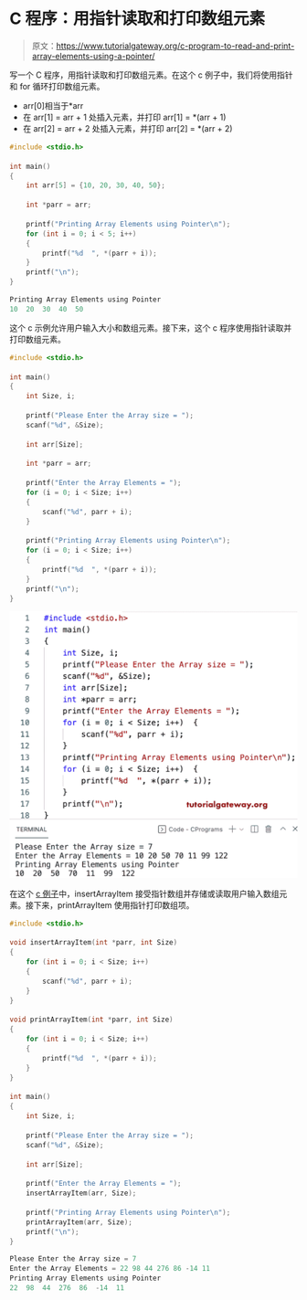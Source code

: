 # C 程序：用指针读取和打印数组元素

> 原文：<https://www.tutorialgateway.org/c-program-to-read-and-print-array-elements-using-a-pointer/>

写一个 C 程序，用指针读取和打印数组元素。在这个 c 例子中，我们将使用指针和 for 循环打印数组元素。

*   arr[0]相当于*arr
*   在 arr[1] = arr + 1 处插入元素，并打印 arr[1] = *(arr + 1)
*   在 arr[2] = arr + 2 处插入元素，并打印 arr[2] = *(arr + 2)

```c
#include <stdio.h>

int main()
{
	int arr[5] = {10, 20, 30, 40, 50};

	int *parr = arr;

	printf("Printing Array Elements using Pointer\n");
	for (int i = 0; i < 5; i++)
	{
		printf("%d  ", *(parr + i));
	}
	printf("\n");
}
```

```c
Printing Array Elements using Pointer
10  20  30  40  50 
```

这个 c 示例允许用户输入大小和数组元素。接下来，这个 c 程序使用指针读取并打印数组元素。

```c
#include <stdio.h>

int main()
{
	int Size, i;

	printf("Please Enter the Array size = ");
	scanf("%d", &Size);

	int arr[Size];

	int *parr = arr;

	printf("Enter the Array Elements = ");
	for (i = 0; i < Size; i++)
	{
		scanf("%d", parr + i);
	}

	printf("Printing Array Elements using Pointer\n");
	for (i = 0; i < Size; i++)
	{
		printf("%d  ", *(parr + i));
	}
	printf("\n");
}
```

![C Program to Read and Print Array Elements using a Pointer 2](img/69e5584d3f88326c5b65447d99d78bfa.png)

在这个 [c 例子](https://www.tutorialgateway.org/c-programming-examples/)中，insertArrayItem 接受指针数组并存储或读取用户输入数组元素。接下来，printArrayItem 使用指针打印数组项。

```c
#include <stdio.h>

void insertArrayItem(int *parr, int Size)
{
	for (int i = 0; i < Size; i++)
	{
		scanf("%d", parr + i);
	}
}

void printArrayItem(int *parr, int Size)
{
	for (int i = 0; i < Size; i++)
	{
		printf("%d  ", *(parr + i));
	}
}

int main()
{
	int Size, i;

	printf("Please Enter the Array size = ");
	scanf("%d", &Size);

	int arr[Size];

	printf("Enter the Array Elements = ");
	insertArrayItem(arr, Size);

	printf("Printing Array Elements using Pointer\n");
	printArrayItem(arr, Size);
	printf("\n");
}
```

```c
Please Enter the Array size = 7
Enter the Array Elements = 22 98 44 276 86 -14 11
Printing Array Elements using Pointer
22  98  44  276  86  -14  11 
```